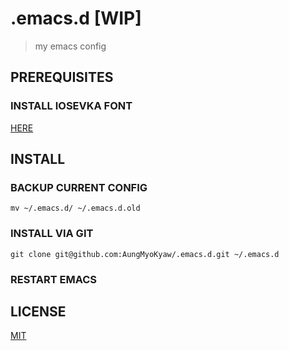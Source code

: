 # .emacs.d [WIP]
> my emacs config

## PREREQUISITES

### INSTALL IOSEVKA FONT

[HERE](./https://github.com/be5invis/Iosevka#installation)

## INSTALL

### BACKUP CURRENT CONFIG

```shell
mv ~/.emacs.d/ ~/.emacs.d.old
```

### INSTALL VIA GIT 

```shell
git clone git@github.com:AungMyoKyaw/.emacs.d.git ~/.emacs.d
```

### RESTART EMACS

## LICENSE

[MIT](./LICENSE)
